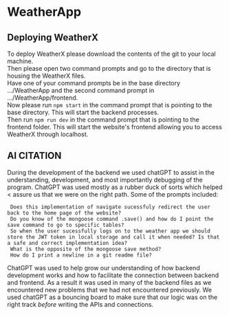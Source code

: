 # WeatherApp

## Deploying WeatherX
 To deploy WeatherX please download the contents of the git to your local machine.<br>
 Then please open two command prompts and go to the directory that is housing the WeatherX files.<br>
 Have one of your command prompts be in the base directory .../WeatherApp and the second command prompt in .../WeatherApp/frontend.<br>
 Now please run `npm start` in the command prompt that is pointing to the base directory. This will start the backend processes.<br>
 Then run `npm run dev` in the command prompt that is pointing to the frontend folder. This will start the website's frontend allowing you to access WeatherX through localhost.<br>

## AI CITATION
 During the development of the backend we used chatGPT to assist in the understanding, development, and most importantly debugging of the program. ChatGPT was used mostly as a rubber duck of sorts which helped <
 assure us that we were on the right path. Some of the prompts included:
 ```
  Does this implementation of navigate sucessfuly redirect the user back to the home page of the website?
  Do you know of the mongoose command .save() and how do I point the save command to go to specific tables?
  So when the user sucessfully logs on to the weather app we should store the JWT token in local storage and call it when needed? Is that a safe and correct implementation idea?
  What is the opposite of the mongoose save method?
  How do I print a newline in a git readme file?
```
 ChatGPT was used to help grow our understanding of how backend development works and how to facilitate the connection between backend and frontend. As a result it was used in many of the backend files as we 
 encountered new problems that we had not encountered previously. We used chatGPT as a bouncing board to make sure that our logic was on the right track _before_ writing the APIs and connections. 
